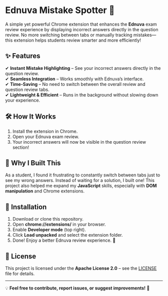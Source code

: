 # **Ednuva Mistake Spotter 🚀**  

A simple yet powerful Chrome extension that enhances the **Ednuva** exam review experience by displaying incorrect answers directly in the question review. No more switching between tabs or manually tracking mistakes—this extension helps students review smarter and more efficiently!  

## **✨ Features**  
✔ **Instant Mistake Highlighting** – See your incorrect answers directly in the question review.  
✔ **Seamless Integration** – Works smoothly with Ednuva’s interface.  
✔ **Time-Saving** – No need to switch between the overall review and question review tabs.  
✔ **Lightweight & Efficient** – Runs in the background without slowing down your experience.  

## **🛠️ How It Works**  
1. Install the extension in Chrome.  
2. Open your Ednuva exam review.  
3. Your incorrect answers will now be visible in the question review section!  

## **📌 Why I Built This**  
As a student, I found it frustrating to constantly switch between tabs just to see my wrong answers. Instead of waiting for a solution, I built one! This project also helped me expand my **JavaScript** skills, especially with **DOM manipulation** and Chrome extensions.  

## **🔧 Installation**  
1. Download or clone this repository.  
2. Open **chrome://extensions/** in your browser.  
3. Enable **Developer mode** (top right).  
4. Click **Load unpacked** and select the extension folder.  
5. Done! Enjoy a better Ednuva review experience. 🎯  

## **📜 License**  
This project is licensed under the **Apache License 2.0** – see the [LICENSE](LICENSE) file for details.  

---

💡 **Feel free to contribute, report issues, or suggest improvements!** 🚀